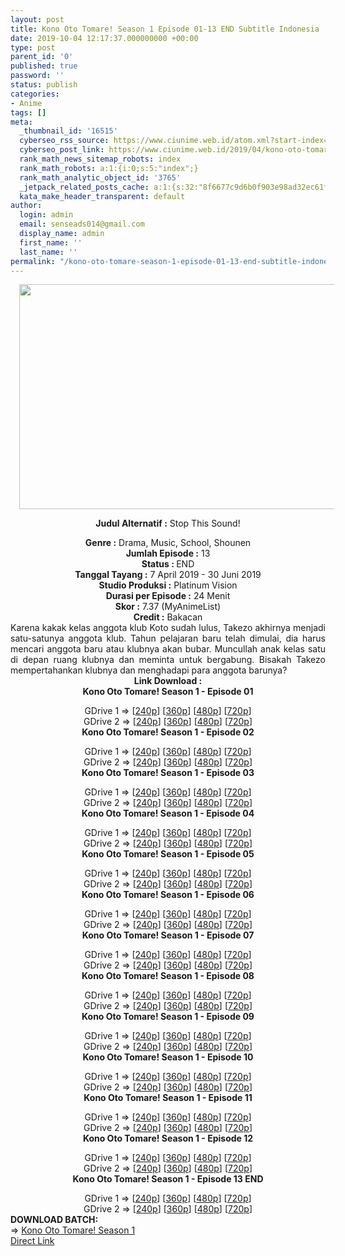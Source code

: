```yaml
---
layout: post
title: Kono Oto Tomare! Season 1 Episode 01-13 END Subtitle Indonesia
date: 2019-10-04 12:17:37.000000000 +00:00
type: post
parent_id: '0'
published: true
password: ''
status: publish
categories:
- Anime
tags: []
meta:
  _thumbnail_id: '16515'
  cyberseo_rss_source: https://www.ciunime.web.id/atom.xml?start-index=3751&max-results=150
  cyberseo_post_link: https://www.ciunime.web.id/2019/04/kono-oto-tomare-subtitle-indonesia.html
  rank_math_news_sitemap_robots: index
  rank_math_robots: a:1:{i:0;s:5:"index";}
  rank_math_analytic_object_id: '3765'
  _jetpack_related_posts_cache: a:1:{s:32:"8f6677c9d6b0f903e98ad32ec61f8deb";a:2:{s:7:"expires";i:1663301380;s:7:"payload";a:0:{}}}
  kata_make_header_transparent: default
author:
  login: admin
  email: senseads014@gmail.com
  display_name: admin
  first_name: ''
  last_name: ''
permalink: "/kono-oto-tomare-season-1-episode-01-13-end-subtitle-indonesia/"
---
```

<div style="text-align: center;">
<div style="text-align: left;">
<div class="separator" style="clear: both; text-align: center;"><a href="https://4.bp.blogspot.com/-MQwBvVZdcO0/XKpLb5c7CjI/AAAAAAAANgw/fRYHmeoZn7sEBgZkjqzXB41rtqwjO5QtACLcBGAs/s1600/Kono%2BOto%2BTomare%2521.jpg" imageanchor="1" style="margin-left: 1em; margin-right: 1em;"><img border="0" data-original-height="720" data-original-width="1280" height="360" src="{{ site.baseurl }}/assets/2019/10/Kono%2BOto%2BTomare%2521.jpg" width="640" /></a></div>
<p></div>
<p><b>Judul</b><b><b> Alternatif</b> :</b> Stop This Sound!</div>
<div style="text-align: center;"><b><b>Genre :</b></b> Drama, Music, School, Shounen</div>
<div style="text-align: center;"><b>Jumlah Episode :</b> 13<br /><b>Status : </b>END<br /><b>Tanggal Tayang :</b> 7 April 2019 - 30 Juni 2019<br /><b>Studio Produksi :</b> Platinum Vision<br /><b>Durasi per Episode :</b> 24 Menit</div>
<div style="text-align: center;"><b>Skor :</b> 7.37 (MyAnimeList)<br /><b>Credit :</b> Bakacan</div>
<div style="text-align: center;"></div>
<div style="text-align: justify;">Karena kakak kelas anggota klub Koto sudah lulus, Takezo akhirnya menjadi satu-satunya anggota klub. Tahun pelajaran baru telah dimulai, dia harus mencari anggota baru atau klubnya akan bubar. Muncullah anak kelas satu di depan ruang klubnya dan meminta untuk bergabung. Bisakah Takezo mempertahankan klubnya dan menghadapi para anggota barunya?</div>
<div style="text-align: justify;"></div>
<div style="text-align: justify;"></div>
<div style="text-align: center;"><b>Link Download :</b></div>
<div style="text-align: center;"><b>Kono Oto Tomare!&nbsp;Season 1&nbsp;- Episode 01</b></p>
<div style="text-align: center;">GDrive 1 =&gt; [<a href="https://drive.google.com/file/d/1pdKUhOB3BglMzzciVKBBBwdW4ZYMF5mr/view" target="_blank" rel="noopener">240p</a>] [<a href="https://drive.google.com/file/d/1wk16MKSG4x1GoOyJXC9OI2eLh9oJLTnT/view" target="_blank" rel="noopener">360p</a>] [<a href="https://drive.google.com/file/d/1R4KJc2T2cmw_QAmBYeHhgXp02IwCHpZR/view" target="_blank" rel="noopener">480p</a>] [<a href="https://drive.google.com/file/d/1bhIwB-RK0YUKLkyrOu8FyFIzl1MVzQ7N/view" target="_blank" rel="noopener">720p</a>]<br />GDrive 2 =&gt; [<a href="https://drive.google.com/file/d/1Jexhqvu1OGzwa3Cm7jDWLliqq8bfu3sA/view" target="_blank" rel="noopener">240p</a>] [<a href="https://drive.google.com/file/d/158ZUlklAzQC0sYqQdX1x9eDC3TmgjNdH/view" target="_blank" rel="noopener">360p</a>] [<a href="https://drive.google.com/file/d/1lUB0wKdQebLegRMyKxKgjnCpLvbk8IY_/view" target="_blank" rel="noopener">480p</a>] [<a href="https://drive.google.com/file/d/1sbgrW_XwLzaJk-DyElkRg_np6t-a1AiQ/view" target="_blank" rel="noopener">720p</a>]
<div style="text-align: center;"><b>Kono Oto Tomare!&nbsp;Season 1&nbsp;- Episode 02</b></p>
<div style="text-align: center;">GDrive 1 =&gt; [<a href="https://drive.google.com/file/d/18GYYS-M29Lt4dJ8jnw5QIwn6bq8K8rD6/view" target="_blank" rel="noopener">240p</a>] [<a href="https://drive.google.com/file/d/1RDKHWk8GEFlznl7tcKDInPHoanEITrhB/view" target="_blank" rel="noopener">360p</a>] [<a href="https://drive.google.com/file/d/1G13d5LvE4fdtxgnvwERXhWkCvDXNDu23/view" target="_blank" rel="noopener">480p</a>] [<a href="https://drive.google.com/file/d/1rHxWHJnK84AWUPZ7N5R2YXMm1kWZoC1I/view" target="_blank" rel="noopener">720p</a>]<br />GDrive 2 =&gt; [<a href="https://drive.google.com/file/d/1iH2gkMuYWnJcdqEAtRQ92M5vwjV_nMGc/view" target="_blank" rel="noopener">240p</a>] [<a href="https://drive.google.com/file/d/1SDC_Qkosn6ACuMxdcOVf2vZF7jfXqbpl/view" target="_blank" rel="noopener">360p</a>] [<a href="https://drive.google.com/file/d/1DuRtKbmlCIhA_pQ7hr4SGz6Vo8w29OjS/view" target="_blank" rel="noopener">480p</a>] [<a href="https://drive.google.com/file/d/1nXYQCMAKpyUaWlWpXbzaEFoP7QJTWrQG/view" target="_blank" rel="noopener">720p</a>]
<div style="text-align: center;"><b>Kono Oto Tomare!&nbsp;Season 1&nbsp;- Episode 03</b></p>
<div style="text-align: center;">GDrive 1 =&gt; [<a href="https://drive.google.com/file/d/1_Skvhuc7DwAcI2jiCODGzjHrNbWYxmmB/view" target="_blank" rel="noopener">240p</a>] [<a href="https://drive.google.com/file/d/1HLAPJgD7uj7-w_f1ICM2zT-MJfo4_ZKa/view" target="_blank" rel="noopener">360p</a>] [<a href="https://drive.google.com/file/d/1Pwg-Vw1cWvMtds-5emVxM7zywnic2Y6l/view" target="_blank" rel="noopener">480p</a>] [<a href="https://drive.google.com/file/d/1N-VnWVPcxB_x_x3TaMvK7mSm8DHf-7IX/view" target="_blank" rel="noopener">720p</a>]<br />GDrive 2 =&gt; [<a href="https://drive.google.com/file/d/1PjPs_JGa7d5ilQMy-rUGJJZMCQgTziyQ/view" target="_blank" rel="noopener">240p</a>] [<a href="https://drive.google.com/file/d/1xFdzRmJJFph0Cx_vpJwCL31WRYnnbEJL/view" target="_blank" rel="noopener">360p</a>] [<a href="https://drive.google.com/file/d/1m8PP4vEEcpRGv9vYCqwSwUGUrxTw8D0D/view" target="_blank" rel="noopener">480p</a>] [<a href="https://drive.google.com/file/d/12LcR8UuVMit8BGR-g_QxglkPm6j5-eEI/view" target="_blank" rel="noopener">720p</a>]
<div style="text-align: center;"><b>Kono Oto Tomare!&nbsp;Season 1&nbsp;- Episode 04</b></p>
<div style="text-align: center;">GDrive 1 =&gt; [<a href="https://drive.google.com/file/d/1p2Z18aZ6-IGqrGwBLlRrqOFQIB5qmAad/view" target="_blank" rel="noopener">240p</a>] [<a href="https://drive.google.com/file/d/1VI2InkaK4vSsGGKM3fWDNniOuL7pUqDk/view" target="_blank" rel="noopener">360p</a>] [<a href="https://drive.google.com/file/d/1GsFp8XsKT2sXzBLpfPLfJ9IIBHrK6gG_/view" target="_blank" rel="noopener">480p</a>] [<a href="https://drive.google.com/file/d/1bdz865mQ-t0_UlRqMl8l2fEOhSIIKw6v/view" target="_blank" rel="noopener">720p</a>]<br />GDrive 2 =&gt; [<a href="https://drive.google.com/file/d/1wJHRcF0lT0i4xwC6OS5DIawga5K01pUp/view" target="_blank" rel="noopener">240p</a>] [<a href="https://drive.google.com/file/d/1qxn3Wd0oInVKb86_wmdum0umwRHfzBW3/view" target="_blank" rel="noopener">360p</a>] [<a href="https://drive.google.com/file/d/1NqT_iNS2PU_hftEuX2sCAANpiOHuXIsl/view" target="_blank" rel="noopener">480p</a>] [<a href="https://drive.google.com/file/d/1j8g40Ga4tMEu3iyM35JQ_4APw8VJCOMo/view" target="_blank" rel="noopener">720p</a>]
<div style="text-align: center;"><b>Kono Oto Tomare!&nbsp;Season 1&nbsp;- Episode 05</b></p>
<div style="text-align: center;">GDrive 1 =&gt; [<a href="https://drive.google.com/file/d/1yK65RDwSymfkKwX_-1kN6AfBfP4ysCVl/view" target="_blank" rel="noopener">240p</a>] [<a href="https://drive.google.com/file/d/10xUHLJB2lON4ELhu4svcLEbCXwNjYAXF/view" target="_blank" rel="noopener">360p</a>] [<a href="https://drive.google.com/file/d/15KynkxFTjp52SkWKQQkrkcObLnZ6BTuI/view" target="_blank" rel="noopener">480p</a>] [<a href="https://drive.google.com/file/d/1LX5-m3saezJcelVIJ2zVSDLulxNiLR7k/view" target="_blank" rel="noopener">720p</a>]<br />GDrive 2 =&gt; [<a href="https://drive.google.com/file/d/1ohV4GkkNFW2VAJSGCUAtEAUs-IEh9EgY/view" target="_blank" rel="noopener">240p</a>] [<a href="https://drive.google.com/file/d/1TNSE5sCOa_Or6nig3hjCuLxQhV2bA_uD/view" target="_blank" rel="noopener">360p</a>] [<a href="https://drive.google.com/file/d/12kZz7E5Gbv21fqkqYQfY8PZKkuouoqv4/view" target="_blank" rel="noopener">480p</a>] [<a href="https://drive.google.com/file/d/1CarA_scSi9kY4WlXj9Tvj9mCAwPqH8Nl/view" target="_blank" rel="noopener">720p</a>]
<div style="text-align: center;"><b>Kono Oto Tomare!&nbsp;Season 1&nbsp;- Episode 06</b></p>
<div style="text-align: center;">GDrive 1 =&gt; [<a href="https://drive.google.com/file/d/1XMmlw4Zsso6bjb-OLYk_--BR15YsvTLQ/view" target="_blank" rel="noopener">240p</a>] [<a href="https://drive.google.com/file/d/1V3RdzxXAgFFqwCqhj7qClr-XGz7gFyCY/view" target="_blank" rel="noopener">360p</a>] [<a href="https://drive.google.com/file/d/19zMwSb7niknEkCogyufrYRg0fCj-wUAr/view" target="_blank" rel="noopener">480p</a>] [<a href="https://drive.google.com/file/d/139RcBx_WddUJBVx5EENbt1NJ1Y44fBbj/view" target="_blank" rel="noopener">720p</a>]<br />GDrive 2 =&gt; [<a href="https://drive.google.com/file/d/1ecYbJ2cCKz2miDoUpwJpExQqQ9yuLgl2/view" target="_blank" rel="noopener">240p</a>] [<a href="https://drive.google.com/file/d/1pqA3x8KAAHExiQ7VKaQUiRROiGg06ur4/view" target="_blank" rel="noopener">360p</a>] [<a href="https://drive.google.com/file/d/1k1oZPYmtFMDXXH0xDwm3HdzJ4p5vUMSF/view" target="_blank" rel="noopener">480p</a>] [<a href="https://drive.google.com/file/d/1wGmv0yfa4mtMcRAxUzwEz5XzsR0lIZPe/view" target="_blank" rel="noopener">720p</a>]
<div style="text-align: center;"><b>Kono Oto Tomare!&nbsp;Season 1&nbsp;- Episode 07</b></p>
<div style="text-align: center;">GDrive 1 =&gt; [<a href="https://drive.google.com/file/d/1QOfgJPEC5qidgq4nL33gEGc4abyuzg7S/view" target="_blank" rel="noopener">240p</a>] [<a href="https://drive.google.com/file/d/1Sm4rZ5WB6SYUEDHuT--5T6URTygEjvto/view" target="_blank" rel="noopener">360p</a>] [<a href="https://drive.google.com/file/d/1KaMlIi4rGqD8ib0LnKZiHxGLJFnrznvU/view" target="_blank" rel="noopener">480p</a>] [<a href="https://drive.google.com/file/d/1G_UwCFaf6jAzKa-SVwcwso6--_q3Z2fh/view" target="_blank" rel="noopener">720p</a>]<br />GDrive 2 =&gt; [<a href="https://drive.google.com/file/d/1h1WDDTMOH11z9hDoCR45hwMyWZB17GLV/view" target="_blank" rel="noopener">240p</a>] [<a href="https://drive.google.com/file/d/1JmKet7Q72W8c0-GqabD5zzxvRCHk19Wv/view" target="_blank" rel="noopener">360p</a>] [<a href="https://drive.google.com/file/d/1dv3WsXLVBFuWj8Rtqwf3TQOdOT4A-B9W/view" target="_blank" rel="noopener">480p</a>] [<a href="https://drive.google.com/file/d/1FkH3mdYF4e0fMbyHAwqZbLOosZqiaxJA/view" target="_blank" rel="noopener">720p</a>]
<div style="text-align: center;"><b>Kono Oto Tomare!&nbsp;Season 1&nbsp;- Episode 08</b></p>
<div style="text-align: center;">GDrive 1 =&gt; [<a href="https://drive.google.com/file/d/1-2t2xq1rSFeRm_TiVN8dyR-0VZ9vj4RY/view" target="_blank" rel="noopener">240p</a>] [<a href="https://drive.google.com/file/d/12FeDlL_sMNj4ZncxdelpmcO3z-ULUdWB/view" target="_blank" rel="noopener">360p</a>] [<a href="https://drive.google.com/file/d/1FG_HkPo4thmf0uZ9oJfShZXY2rsKKv1x/view" target="_blank" rel="noopener">480p</a>] [<a href="https://drive.google.com/file/d/1JKDxVXV2LgarPCFF6tQG4pXh5ForQ-pR/view" target="_blank" rel="noopener">720p</a>]<br />GDrive 2 =&gt; [<a href="https://drive.google.com/file/d/1ZQVxkQCq9UChCBa4vyLVCcBkKZKQsXDx/view" target="_blank" rel="noopener">240p</a>] [<a href="https://drive.google.com/file/d/1me3bpEPRcbawZOvLUb1HU-N5kowrrT4A/view" target="_blank" rel="noopener">360p</a>] [<a href="https://drive.google.com/file/d/1qHB3LfvJxb0ABvX332E7Zo0wIdos-g89/view" target="_blank" rel="noopener">480p</a>] [<a href="https://drive.google.com/file/d/1uyKua8Hg474ihx89tBFBFQ-BfpyrG_8v/view" target="_blank" rel="noopener">720p</a>]
<div style="text-align: center;"><b>Kono Oto Tomare!&nbsp;Season 1&nbsp;- Episode 09</b></p>
<div style="text-align: center;">GDrive 1 =&gt; [<a href="https://drive.google.com/file/d/1XF_cIOf6WgJJsG2Jeyagj09-Hs6hWgA9/view" target="_blank" rel="noopener">240p</a>] [<a href="https://drive.google.com/file/d/1468otyrYZqGytE5Pj9ZKOUQjcbNGE_DV/view" target="_blank" rel="noopener">360p</a>] [<a href="https://drive.google.com/file/d/19l60HccdgTnp6HqEh_ctEdSb5WNi8CWd/view" target="_blank" rel="noopener">480p</a>] [<a href="https://drive.google.com/file/d/1LTHerFEW7i3ylWNKikHd3ds2SMuBnwNP/view" target="_blank" rel="noopener">720p</a>]<br />GDrive 2 =&gt; [<a href="https://drive.google.com/file/d/1nJcBE01Z-7Z2f8feROXXn-c7BF6-J3Z4/view" target="_blank" rel="noopener">240p</a>] [<a href="https://drive.google.com/file/d/1_gR_xeUWTB4BnVoNlYMvKrPLWR-rUt0B/view" target="_blank" rel="noopener">360p</a>] [<a href="https://drive.google.com/file/d/1-hMTzWikh0sQusUUgzd4hpkILWRSM3D8/view" target="_blank" rel="noopener">480p</a>] [<a href="https://drive.google.com/file/d/1C5qlfkpM9ndIE0OKlbKYKKJ2DnBua_4g/view" target="_blank" rel="noopener">720p</a>]
<div style="text-align: center;"><b>Kono Oto Tomare!&nbsp;Season 1&nbsp;- Episode 10</b></p>
<div style="text-align: center;">GDrive 1 =&gt; [<a href="https://drive.google.com/file/d/15mOuaQWbhNEidDD7-m2K9kfDmNDEu-GM/view" target="_blank" rel="noopener">240p</a>] [<a href="https://drive.google.com/file/d/1RYp9diwHDT7rWm3XGf_4Z9esyrFGAFSR/view" target="_blank" rel="noopener">360p</a>] [<a href="https://drive.google.com/file/d/1_xssn5grQvUxAtlaR0-VNQpE0SJ0nAgI/view" target="_blank" rel="noopener">480p</a>] [<a href="https://drive.google.com/file/d/1UAhBIL12rafCAjoErCc4MmXjJ_Nh5wcF/view" target="_blank" rel="noopener">720p</a>]<br />GDrive 2 =&gt; [<a href="https://drive.google.com/file/d/1RVCtmYScQrHxNDLtYWQS9vmk9ZWPnrtx/view" target="_blank" rel="noopener">240p</a>] [<a href="https://drive.google.com/file/d/1fWWe1oG_CrJVEAMixjdgsTJ5t8emGpoP/view" target="_blank" rel="noopener">360p</a>] [<a href="https://drive.google.com/file/d/1V9wzr2OV3q9KU8JM7C0T8S62RQSajlw9/view" target="_blank" rel="noopener">480p</a>] [<a href="https://drive.google.com/file/d/1nLxE_cyCqZlQVULW7cz6qU3WpgKNKSK2/view" target="_blank" rel="noopener">720p</a>]
<div style="text-align: center;"><b>Kono Oto Tomare!&nbsp;Season 1&nbsp;- Episode 11</b></p>
<div style="text-align: center;">GDrive 1 =&gt; [<a href="https://drive.google.com/file/d/19Pgja70M9R7umCutwJucImMExvRSK2el/view" target="_blank" rel="noopener">240p</a>] [<a href="https://drive.google.com/file/d/1z-k3CFxRbxjhUWX7qwdD18E3U3US4UUi/view" target="_blank" rel="noopener">360p</a>] [<a href="https://drive.google.com/file/d/1tTcwyW6KOAMx3GgmJpLe8pnSN00jH8Ii/view" target="_blank" rel="noopener">480p</a>] [<a href="https://drive.google.com/file/d/1mSDCdAJ0G5ONoWVINi9RQdg15b7zHgUg/view" target="_blank" rel="noopener">720p</a>]<br />GDrive 2 =&gt; [<a href="https://drive.google.com/file/d/1NihL_Lz6XhreMd5G6tBdFbyRV93LIOxQ/view" target="_blank" rel="noopener">240p</a>] [<a href="https://drive.google.com/file/d/1X6GXfQPmXTIJH9z1MX0GmecoSzZr-5In/view" target="_blank" rel="noopener">360p</a>] [<a href="https://drive.google.com/file/d/1VaaJT1fwdR1YebugTVAOK40hXM7XsRYX/view" target="_blank" rel="noopener">480p</a>] [<a href="https://drive.google.com/file/d/14nv_LaiGSf3hkejpGJccs1FCXaivIj7Z/view" target="_blank" rel="noopener">720p</a>]
<div style="text-align: center;"><b>Kono Oto Tomare!&nbsp;Season 1&nbsp;- Episode 12</b></p>
<div style="text-align: center;">GDrive 1 =&gt; [<a href="https://drive.google.com/file/d/18-1YL0SWL8tpJulhg7Jg3GXEGFxw4vwL/view" target="_blank" rel="noopener">240p</a>] [<a href="https://drive.google.com/file/d/1GG_1kl6jK9xZ4ujPCVBzY0O8JS0KVZwf/view" target="_blank" rel="noopener">360p</a>] [<a href="https://drive.google.com/file/d/12haIS_Q0CBMmzWf4X--m5CZHPQcIgcSX/view" target="_blank" rel="noopener">480p</a>] [<a href="https://drive.google.com/file/d/1cbW5k6szy6wxtPWW1ZWSjEX2sSE2tVAU/view" target="_blank" rel="noopener">720p</a>]<br />GDrive 2 =&gt; [<a href="https://drive.google.com/file/d/1S0L8ELtLW8OsPA7DuUtLgAxsO1L03O3M/view" target="_blank" rel="noopener">240p</a>] [<a href="https://drive.google.com/file/d/1llcLlxu859-wDhcEa4QgYwym7hMzaMkk/view" target="_blank" rel="noopener">360p</a>] [<a href="https://drive.google.com/file/d/1c9XeQQk8nzrS0hpMyoqB5DTzesYoWTx7/view" target="_blank" rel="noopener">480p</a>] [<a href="https://drive.google.com/file/d/1dwfaqgt6gVcwAQT_qScJnOxQ-8_ho-LD/view" target="_blank" rel="noopener">720p</a>]
<div style="text-align: center;"><b>Kono Oto Tomare!&nbsp;Season 1&nbsp;- Episode 13 END</b></p>
<div style="text-align: center;">GDrive 1 =&gt; [<a href="https://drive.google.com/file/d/1iF68eaRv7uUikYYsOSZzVmJI3TrZtMvT/view" target="_blank" rel="noopener">240p</a>] [<a href="https://drive.google.com/file/d/1cKBTjRFc6X4iOJzHjhDNjy4F8oohATar/view" target="_blank" rel="noopener">360p</a>] [<a href="https://drive.google.com/file/d/1YWYksJMW09FuUSdwXqBp1lyV-eOciaFh/view" target="_blank" rel="noopener">480p</a>] [<a href="https://drive.google.com/file/d/1U5pfdPxL9UogVbd_jbSrylYrJWnGfXM1/view" target="_blank" rel="noopener">720p</a>]<br />GDrive 2 =&gt; [<a href="https://drive.google.com/file/d/1nw8I3UATbi801Xsg-grRgo6ZrZ9P60wr/view" target="_blank" rel="noopener">240p</a>] [<a href="https://drive.google.com/file/d/1cZRiiJvjMDtKdQBEiF_LSaPvnJtdVGwc/view" target="_blank" rel="noopener">360p</a>] [<a href="https://drive.google.com/file/d/1tMgvfsY7FhpEdoyewbXrcv1V6X202WjY/view" target="_blank" rel="noopener">480p</a>] [<a href="https://drive.google.com/file/d/1rF9X56OVBHNerbLS6MEdEoAL3I629ECs/view" target="_blank" rel="noopener">720p</a>]
<div style="text-align: left;">
</div>
<div style="text-align: justify;"><b><b>DOWNLOAD BATCH</b>:</b></div>
<div style="text-align: justify;">=&gt;&nbsp;<a href="https://www.ciunime.com/2019/07/kono-oto-tomare-episode-01-13-end-batch.html" target="_blank" rel="noopener">Kono Oto Tomare! Season 1</a></div>
<div style="text-align: justify;"></div>
</div>
</div>
</div>
</div>
</div>
</div>
</div>
</div>
</div>
</div>
</div>
</div>
</div>
</div>
</div>
</div>
</div>
</div>
</div>
</div>
</div>
</div>
</div>
</div>
</div>
</div>
<link rel="stylesheet" href="https://cdnjs.cloudflare.com/ajax/libs/font-awesome/4.7.0/css/font-awesome.min.css" />
<div class="divbtn"> <a href="https://handymansurrender.com/fihup8buzv?key=94550f7ce39444073321dde3b8782f97" class="btn"><i class="fa fa-download"></i> Direct Link</a> </div>
